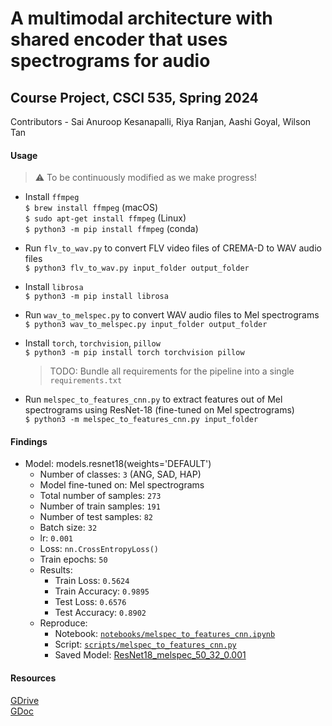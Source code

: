 # A multimodal architecture with shared encoder that uses spectrograms for audio
## Course Project, CSCI 535, Spring 2024
Contributors - Sai Anuroop Kesanapalli, Riya Ranjan, Aashi Goyal, Wilson Tan

#### Usage
> :warning: To be continuously modified as we make progress!
* Install ```ffmpeg```<br>
  ```$ brew install ffmpeg``` (macOS)<br>
  ```$ sudo apt-get install ffmpeg``` (Linux)<br>
  ```$ python3 -m pip install ffmpeg``` (conda)

* Run ```flv_to_wav.py``` to convert FLV video files of CREMA-D to WAV audio files<br>
  ```$ python3 flv_to_wav.py input_folder output_folder```

* Install ```librosa```<br>
  ```$ python3 -m pip install librosa```
  
* Run ```wav_to_melspec.py``` to convert WAV audio files to Mel spectrograms<br>
  ```$ python3 wav_to_melspec.py input_folder output_folder```

* Install ```torch```, ```torchvision```, ```pillow```<br>
  ```$ python3 -m pip install torch torchvision pillow```
  > TODO: Bundle all requirements for the pipeline into a single ```requirements.txt```
  
* Run ```melspec_to_features_cnn.py``` to extract features out of Mel spectrograms using ResNet-18 (fine-tuned on Mel spectrograms) <br>
  ```$ python3 -m melspec_to_features_cnn.py input_folder```
  <!-- > TODO: Explore the features extracted using pre-trained ResNet-18, think about training ResNet-18 on the Mel spectrograms / corresponding video files / both -->

#### Findings
* Model: models.resnet18(weights='DEFAULT')
    * Number of classes: ```3``` (ANG, SAD, HAP)
    * Model fine-tuned on: Mel spectrograms
    * Total number of samples: ```273```
    * Number of train samples: ```191```
    * Number of test samples: ```82```
    * Batch size: ```32```
    * lr: ```0.001```
    * Loss: ```nn.CrossEntropyLoss()```
    * Train epochs: ```50```
    * Results:
        * Train Loss: ```0.5624``` 
        * Train Accuracy: ```0.9895```
        * Test Loss: ```0.6576```
        * Test Accuracy: ```0.8902```
    * Reproduce:
        * Notebook: [```notebooks/melspec_to_features_cnn.ipynb```](https://github.com/ksanu1998/multimodal_course_project/blob/anuroop/notebooks/melspec_to_features_cnn.ipynb)
        * Script: [```scripts/melspec_to_features_cnn.py```](https://github.com/ksanu1998/multimodal_course_project/blob/anuroop/scripts/melspec_to_features_cnn.py)
        * Saved Model: [ResNet18_melspec_50_32_0.001](https://drive.google.com/file/d/1HXjd7Ej0L4NJLfzxH0L8taDTXRGoGBML/view?usp=drive_link)

#### Resources
<!-- Audio feature extraction via spectrograms - https://github.com/DeepSpectrum/DeepSpectrum <br> -->
[GDrive](https://drive.google.com/drive/folders/1BhpgUDgbYwoTaTO6Yo8M3uR0Clw0bkiC?usp=drive_link) <br>
[GDoc](https://docs.google.com/document/d/1jN6ZpCUjqboJQLSFR-Osqlm5kRHGYX2a47GRADVYUPU/edit?usp=sharing)
